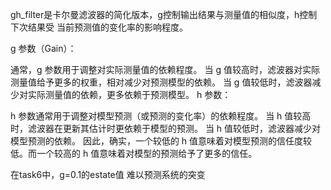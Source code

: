 gh_filter是卡尔曼滤波器的简化版本，g控制输出结果与测量值的相似度，h控制下次结果受 当前预测值的变化率的影响程度。

g 参数（Gain）：

通常，g 参数用于调整对实际测量值的依赖程度。
当 g 值较高时，滤波器对实际测量值给予更多的权重，相对减少对预测模型的依赖。
当 g 值较低时，滤波器减少对实际测量值的依赖，更多依赖于预测模型。
h 参数：

h 参数通常用于调整对模型预测（或预测的变化率）的依赖程度。
当 h 值较高时，滤波器在更新其估计时更依赖于模型的预测。
当 h 值较低时，滤波器减少对模型预测的依赖。
因此，确实，一个较低的 h 值意味着对模型预测的信任度较低。而一个较高的 h 值意味着对模型的预测给予了更多的信任。

在task6中，g=0.1的estate值 难以预测系统的突变
